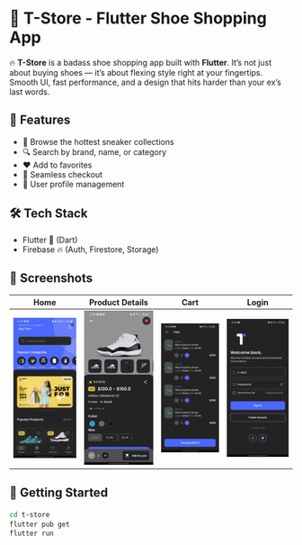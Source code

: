 # 🧨 T-Store - Flutter Shoe Shopping App

🔥 **T-Store** is a badass shoe shopping app built with **Flutter**. It’s not just about buying shoes — it’s about flexing style right at your fingertips.  
Smooth UI, fast performance, and a design that hits harder than your ex’s last words.

## 🚀 Features

- 🛒 Browse the hottest sneaker collections
- 🔍 Search by brand, name, or category
- ❤️ Add to favorites
- 💸 Seamless checkout
- 👤 User profile management

## 🛠️ Tech Stack

- Flutter 💙 (Dart)
- Firebase 🔥 (Auth, Firestore, Storage)

## 📸 Screenshots

| Home | Product Details | Cart | Login |
|------|------------------|------|------|
| ![Home](assets/screen/home2.jpeg) | ![Details](assets/screen/detail.png) | ![Cart](assets/screen/cart.png) | ![Login](assets/screen/login.png) |

## 🚀 Getting Started

```bash
cd t-store
flutter pub get
flutter run
